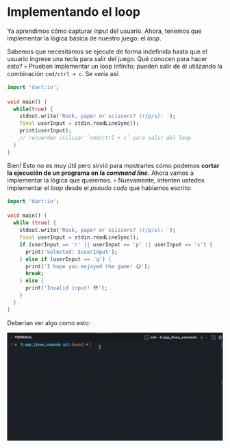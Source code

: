 # Implementando el loop

Ya aprendimos cómo capturar _input_ del usuario. Ahora, tenemos que implementar la lógica básica de nuestro juego: el _loop_.

Sabemos que necesitamos se ejecute de forma indefinida hasta que el usuario ingrese una tecla para salir del juego. Qué conocen para hacer esto? 💀 Prueben implementar un loop infinito; pueden salir de él utilizando la combinación `cmd/ctrl + c`. Se vería así:

```dart
import 'dart:io';

void main() {
  while(true) {
    stdout.write('Rock, paper or scissors? (r/p/s): ');
    final userInput = stdin.readLineSync();
    print(userInput); 
    // recuerden utilizar `cmd/ctrl + c` para salir del loop       
  }
}
```

Bien! Esto no es muy útil pero sirvió para mostrarles cómo podemos __cortar la ejecución de un programa en la _command line_.__ Ahora vamos a implementar la lógica que queremos. 💀 Nuevamente, intenten ustedes implementar el _loop_ desde el _pseudo code_ que habíamos escrito:

```dart
import 'dart:io';

void main() {
  while (true) {
    stdout.write('Rock, paper or scissors? (r/p/s): ');
    final userInput = stdin.readLineSync();
    if (userInput == 'r' || userInput == 'p' || userInput == 's') {
      print('Selected: $userInput');
    } else if (userInput == 'q') {
      print('I hope you enjoyed the game! 😃');
      break;
    } else {
      print('Invalid input! 😳');
    }
  }
}
```

Deberían ver algo como esto:

![_Loop_ implementado](https://raw.githubusercontent.com/themonkslab/courses/main/dart/5.app_linea_comando/5.8.1_loop_implementado.gif)
